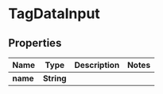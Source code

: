 
# TagDataInput

## Properties
Name | Type | Description | Notes
------------ | ------------- | ------------- | -------------
**name** | **String** |  | 



